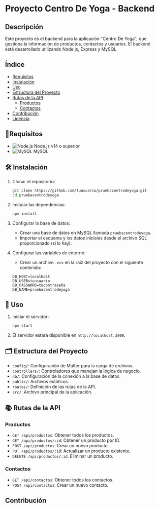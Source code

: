 # Proyecto Centro De Yoga - Backend

## Descripción

Este proyecto es el backend para la aplicación "Centro De Yoga", que gestiona la información de productos, contactos y usuarios. El backend está desarrollado utilizando Node.js, Express y MySQL.

## Índice

- [Requisitos](#requisitos)
- [Instalación](#instalación)
- [Uso](#uso)
- [Estructura del Proyecto](#estructura-del-proyecto)
- [Rutas de la API](#rutas-de-la-api)
  - [Productos](#productos)
  - [Contactos](#contactos)
- [Contribución](#contribución)
- [Licencia](#licencia)

## 🚀Requisitos

- ![Node.js](https://img.shields.io/badge/Node.js-14%2B-green) Node.js v14 o superior
- ![MySQL](https://img.shields.io/badge/MySQL-5.7%2B-blue) MySQL

## 🛠 Instalación

1. Clonar el repositorio:

    ```bash
    git clone https://github.com/tuusuario/pruebacentrodeyoga.git
    cd pruebacentrodeyoga
    ```

2. Instalar las dependencias:

    ```bash
    npm install
    ```

3. Configurar la base de datos:

   - Crear una base de datos en MySQL llamada `pruebacentrodeyoga`.
   - Importar el esquema y los datos iniciales desde el archivo SQL proporcionado (si lo hay).

4. Configurar las variables de entorno:

   - Crear un archivo `.env` en la raíz del proyecto con el siguiente contenido:

    ```env
    DB_HOST=localhost
    DB_USER=tuusuario
    DB_PASSWORD=tucontraseña
    DB_NAME=pruebacentrodeyoga
    ```

## 🚀 Uso

1. Iniciar el servidor:

    ```bash
    npm start
    ```

2. El servidor estará disponible en `http://localhost:3000`.

## 🗂 Estructura del Proyecto

- `config/`: Configuración de Multer para la carga de archivos.
- `controllers/`: Controladores que manejan la lógica de negocio.
- `db/`: Configuración de la conexión a la base de datos.
- `public/`: Archivos estáticos.
- `routes/`: Definición de las rutas de la API.
- `src/`: Archivo principal de la aplicación.

## 📚 Rutas de la API

### Productos

- `GET /api/productos`: Obtener todos los productos.
- `GET /api/productos/:id`: Obtener un producto por ID.
- `POST /api/productos`: Crear un nuevo producto.
- `PUT /api/productos/:id`: Actualizar un producto existente.
- `DELETE /api/productos/:id`: Eliminar un producto.

### Contactos

- `GET /api/contactos`: Obtener todos los contactos.
- `POST /api/contactos`: Crear un nuevo contacto.

## Contribución




